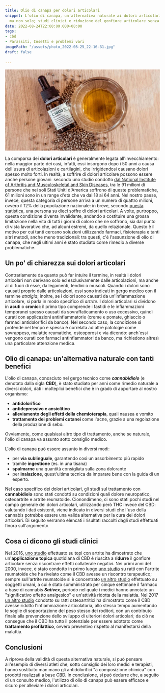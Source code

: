 ```yaml
---
title: Olio di canapa per dolori articolari
snippet: L'olio di canapa, un'alternativa naturale ai dolori articolari. Un antidolorifico
  ma non solo; studi clinici e riduzione del gonfiore articolare senza effetti collaterali
date: 2022-08-24T22:00:00.000+00:00
tags:
- cbd
- Parassiti, Insetti e problemi vari
imagePath: "/assets/photo_2022-08-25_22-16-31.jpg"
draft: false

---
```

![](/assets/photo_2022-08-25_22-16-31.jpg)

La comparsa dei **dolori articolari** è generalmente legata all'invecchiamento: nella maggior parte dei casi, infatti, essi insorgono dopo i 50 anni a causa dell'usura di articolazioni e cartilagini, che irrigidendosi causano dolori spesso molto forti. In realtà, a soffrire di dolori articolare possono essere anche persone giovani: secondo uno studio condotto [dal National Institute of Arthritis and Musculoskeletal and Skin Diseases](https://archive.niams.nih.gov/newsroom/spotlight-on-research/updated-estimates-suggest-higher-number-us-adults-arthritis "National Institute of Arthritis and Musculoskeletal and Skin Diseases"), tra le 91 milioni di persone che nei soli Stati Uniti d'America soffrono di queste problematiche, 61 milioni sono in un range d'età che va dai 18 ai 64 anni.
Nel nostro paese, invece, questa categoria di persone arriva a un numero di quattro milioni, ovvero il 12% della popolazione nazionale: in breve, secondo [questa statistica](https://www.insalutenews.it/in-salute/osteoartrosi-ne-soffrono-4-milioni-di-italiani-al-via-nuove-terapie-infiltrative/ "questa statistica"), una persona su dieci soffre di dolori articolari.
A volte, purtroppo, questa condizione diventa invalidante, andando a costituire una grossa limitazione nella vita di tutti i giorni di coloro che ne soffrono, sia dal punto di vista lavorativo che, ad alcuni estremi, da quello relazionale.
Questo è il motivo per cui tanti cercano soluzioni utilizzando farmaci, fisioterapia e tanti altri metodi, anche meno tradizionali: tra questi, c'è l'assunzione di olio di canapa, che negli ultimi anni è stato studiato come rimedio a diverse problematiche.

## Un po' di chiarezza sui dolori articolari

Contrariamente da quanto può far intuire il termine, in realtà i dolori articolari non derivano solo ed esclusivamente dalle articolazioni, ma anche al di fuori di esse, da legamenti, tendini o muscoli. Quando i dolori sono causati proprio dalle articolazioni, essi sono indicati in gergo medico con il termine _atralgia_; inoltre, se i dolori sono causati da un'infiammazione articolare, si parla in modo specifico di _artrite_.
I dolori articolari si dividono in **acuti** o **cronici**: il primo tipo comprende i fastidi e le infiammazioni temporanei spesso causati da sovraffaticamento o uso eccessivo, quindi curati con applicazioni antinfiammatorie (creme e pomate, ghiaccio o farmaci antidolorifici da banco). Nel secondo caso, la condizione si protende nel tempo e spesso è correlata ad altre patologie come sovrappeso, malattie reumatiche, osteoporosi e via dicendo: anch'essi vengono curati con farmaci antinfiammatori da banco, ma richiedono altresì una particolare attenzione medica.

## Olio di canapa: un'alternativa naturale con tanti benefici

L'olio di canapa, conosciuto nel gergo tecnico come **_cannabidiolo_** (e denotato dalla sigla **CBD**), è stato studiato per anni come rimedio naturale a diversi dolori, dati i molteplici benefici che è in grado di apportare al nostro organismo:

- **antidolorifico**
- **antidepressivo e ansiolitico**
- **alleviamento degli effetti della chemioterapia**, quali nausea e vomito
- **trattamento dei problemi cutanei** come l'acne, grazie a una regolazione della produzione di sebo.

Ovviamente, come qualsiasi altro tipo di trattamento, anche se naturale, l'olio di canapa va assunto sotto consiglio medico.

L'olio di canapa può essere assunto in diversi modi:

- per **via sublinguale**, garantendo così un assorbimento più rapido
- tramite **ingestione** (es. in una tisana)
- **spalmarne** una quantità consigliata sulla zona dolorante
- per **inalazione**, quest'ultima tecnica da imparare bene con la guida di un esperto.

Nel caso specifico dei dolori articolari, gli studi sul trattamento con **cannabidiolo** sono stati condotti su condizioni quali dolore neuropatico, osteoartrite e artrite reumatoide. Cionondimeno, ci sono stati pochi studi nel campo generale dei dolori articolari, utilizzando però THC invece del CBD: valutando i dati esistenti, viene indicato in diversi studi che l'uso della cannabis potrebbe essere una valida alternativa per la cura dei dolori articolari.
Di seguito verranno elencati i risultati raccolti dagli studi effettuati finora sull'argomento.

## Cosa ci dicono gli studi clinici

Nel 2016, [uno studio](https://www.ncbi.nlm.nih.gov/pmc/articles/PMC4851925/ "ridurre il gonfiore articolare") effettuato su topi con artrite ha dimostrato che un'**applicazione topica** quotidiana di CBD è riuscita a **ridurre** il gonfiore articolare senza riscontrare effetti collaterale negativi.
Nei primi anni del 2000, invece, è stato condotto in primo luogo [uno studio](https://pubmed.ncbi.nlm.nih.gov/18728714/ "artrite reumatoide cannabis") su ratti con l'artrite reumatoide che ha rivelato come il CBD avesse un riscontro terapeutico; sempre sull'artrite reumatoide si è concentrato [un altro studio](https://pubmed.ncbi.nlm.nih.gov/33004159/ "sativex studio cannabis") effettuato su soggetti umani, a cui è stato somministrato per cinque settimane il farmaco a base di cannabis **_Sativex_**, periodo nel quale i medici hanno annotato un "significativo effetto analgesico" e un'attività ridotta della malattia.
Nel 2017 [un altro studio](https://www.ncbi.nlm.nih.gov/pmc/articles/PMC5690292/ "CBD ridotto l'infiammazione articolatoria") condotto su ratti osteoartritici ha dimostrato come il CBD avesse ridotto l'infiammazione articolatoria, allo stesso tempo aumentando le soglie di sopportazione del peso stesso dei roditori, con un contributo finale alla prevenzione dello sviluppo di ulteriori dolori articolari; da ciò ne consegue che il CBD ha tutto il potenziale per essere adottato come **trattamento profilattico**, ovvero preventivo rispetto al manifestarsi della malattia.

## Conclusioni

A riprova della validità di questa alternativa naturale, si può pensare all'esempio di diversi atleti che, sotto consiglio dei loro medici e terapisti, hanno sostituito man mano gli antidolorifici "a composizione chimica" con prodotti realizzati a base CBD.
In conclusione, si può dedurre che, a seguito di un consulto medico, l'utilizzo di olio di canapa può essere efficace e sicuro per alleviare i dolori articolari.